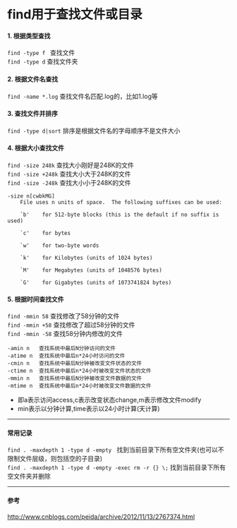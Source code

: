 find用于查找文件或目录
==


#### 1. 根据类型查找

`find -type f ` 查找文件  
`find -type d`  查找文件夹  

#### 2. 根据文件名查找

`find -name *.log` 查找文件名匹配.log的，比如1.log等

#### 3. 查找文件并排序

`find -type d|sort`  排序是根据文件名的字母顺序不是文件大小

#### 4. 根据大小查找文件
`find -size 248k`  查找大小刚好是248K的文件<br>
`find -size +248k` 查找大小大于248K的文件<br>
`find -size -248k` 查找大小小于248K的文件<br>

```man
-size n[cwbkMG]
    File uses n units of space.  The following suffixes can be used:

    `b'    for 512-byte blocks (this is the default if no suffix is used)

    `c'    for bytes

    `w'    for two-byte words

    `k'    for Kilobytes (units of 1024 bytes)

    `M'    for Megabytes (units of 1048576 bytes)

    `G'    for Gigabytes (units of 1073741824 bytes)
```

#### 5. 根据时间查找文件
 `find -mmin 58` 查找修改了58分钟的文件  
 `find -mmin +58` 查找修改了超过58分钟的文件  
 `find -mmin -58` 查找58分钟内修改的文件  


```
-amin n   查找系统中最后N分钟访问的文件
-atime n  查找系统中最后n*24小时访问的文件
-cmin n   查找系统中最后N分钟被改变文件状态的文件
-ctime n  查找系统中最后n*24小时被改变文件状态的文件
-mmin n   查找系统中最后N分钟被改变文件数据的文件
-mtime n  查找系统中最后n*24小时被改变文件数据的文件
```
 - 即a表示访问access,c表示改变状态change,m表示修改文件modify
 - min表示以分钟计算,time表示以24小时计算(天计算)

---
#### 常用记录
`find . -maxdepth 1 -type d -empty`    找到当前目录下所有空文件夹(也可以不限制文件层级，则包括空的子目录)  
`find . -maxdepth 1 -type d -empty -exec rm -r {} \;`  找到当前目录下所有空文件夹并删除  

---
#### 参考 
http://www.cnblogs.com/peida/archive/2012/11/13/2767374.html

